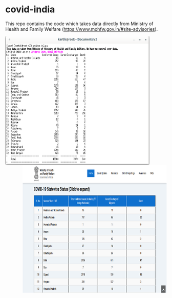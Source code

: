 # covid-india
This repo contains the code which takes data directly from  Ministry of Health and Family Welfare (https://www.mohfw.gov.in/#site-advisories).
<p>
  <img align=left height="400" width="450" src="https://github.com/Mrkartik/covid-india/blob/master/op.png" alt="Output">
  <img align=right height="400" width="450" src="https://github.com/Mrkartik/covid-india/blob/master/MoHFW%20%20%20Home.png" alt="Website page">
</p>
